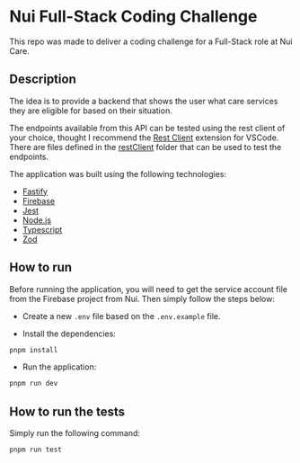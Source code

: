 # Nui Full-Stack Coding Challenge

This repo was made to deliver a coding challenge for a Full-Stack role at Nui Care.

## Description

The idea is to provide a backend that shows the user what care services they are eligible for based on their situation.

The endpoints available from this API can be tested using the rest client of your choice, thought I recommend the [Rest Client](https://marketplace.visualstudio.com/items?itemName=humao.rest-client) extension for VSCode. There are files defined in the [restClient](https://github.com/felipefa/nui-challenge-api/tree/main/restClient) folder that can be used to test the endpoints.

The application was built using the following technologies:

- [Fastify](https://www.fastify.io/)
- [Firebase](https://firebase.google.com/)
- [Jest](https://jestjs.io/)
- [Node.js](https://nodejs.org/en/)
- [Typescript](https://www.typescriptlang.org/)
- [Zod](https://zod.dev)

## How to run

Before running the application, you will need to get the service account file from the Firebase project from Nui. Then simply follow the steps below:

- Create a new `.env` file based on the `.env.example` file.

- Install the dependencies:

```bash
pnpm install
```

- Run the application:

```bash
pnpm run dev
```

## How to run the tests

Simply run the following command:

```bash
pnpm run test
```

